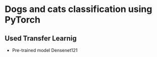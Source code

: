# Dogs and cats classification using PyTorch

## Used Transfer Learnig 
 - Pre-trained model Densenet121

